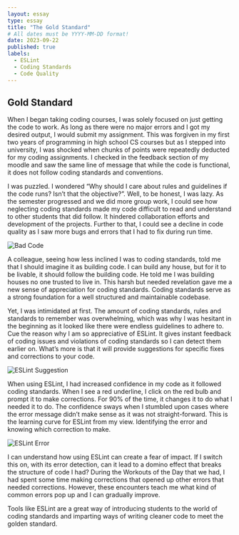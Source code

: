 ```yaml
---
layout: essay
type: essay
title: "The Gold Standard"
# All dates must be YYYY-MM-DD format!
date: 2023-09-22
published: true
labels:
  - ESLint
  - Coding Standards
  - Code Quality
---
```


 ## Gold Standard
When I began taking coding courses, I was solely focused on just getting the code to work. As long as there were no major errors and I got my desired output, I would submit my assignment. This was forgiven in my first two years of programming in high school CS courses but as I stepped into university, I was shocked when chunks of points were repeatedly deducted for my coding assignments. I checked in the feedback section of my moodle and saw the same line of message that while the code is functional, it does not follow coding standards and conventions.

I was puzzled. I wondered “Why should I care about rules and guidelines if the code runs? Isn’t that the objective?”. Well, to be honest, I was lazy. As the semester progressed and we did more group work, I could see how neglecting coding standards made my code difficult to read and understand to other students that did follow. It hindered collaboration efforts and development of the projects. Further to that, I could see a decline in code quality as I saw more bugs and errors that I had to fix during run time.

![Bad Code](https://static1.smartbear.co/smartbear/media/blog/wp/4045408.jpg)

A colleague, seeing how less inclined I was to coding standards, told me that I should imagine it as building code. I can build any house, but for it to be livable, it should follow the building code. He told me I was building houses no one trusted to live in. This harsh but needed revelation gave me a new sense of appreciation for coding standards. Coding standards serve as a strong foundation for a well structured and maintainable codebase.

Yet, I was intimidated at first. The amount of coding standards, rules and standards to remember was overwhelming, which was why I was hesitant in the beginning as it looked like there were endless guidelines to adhere to. Cue the reason why I am so appreciative of ESLint. It gives instant feedback of coding issues and violations of coding standards so I can detect them earlier on. What’s more is that it will provide suggestions for specific fixes and corrections to your code.

![ESLint Suggestion](https://i.stack.imgur.com/fYbaE.png)

When using ESLint, I had increased confidence in my code as it followed coding standards. When I see a red underline, I click on the red bulb and prompt it to make corrections. For 90% of the time, it changes it to do what I needed it to do. The confidence sways when I stumbled upon cases where the error message didn’t make sense as it was not straight-forward. This is the learning curve for ESLint from my view. Identifying the error and knowing which correction to make.

![ESLint Error](https://blog.theodo.com/static/45912ba0518dffd7561a264ba8be4276/50383/eslint-fix.png)

I can understand how using ESLint can create a fear of impact. If I switch this on, with its error detection, can it lead to a domino effect that breaks the structure of code I had? During the Workouts of the Day that we had, I had spent some time making corrections that opened up other errors that needed corrections. However, these encounters teach me what kind of common errors pop up and I can gradually improve.

Tools like ESLint are a great way of introducing students to the world of coding standards and imparting ways of writing cleaner code to meet the golden standard.
